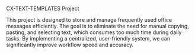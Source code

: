 CX-TEXT-TEMPLATES Project

This project is designed to store and manage frequently used office messages efficiently. The goal is to eliminate the need for manual copying, pasting, and selecting text, which consumes too much time during daily tasks. By implementing a centralized, user-friendly system, we can significantly improve workflow speed and accuracy.
